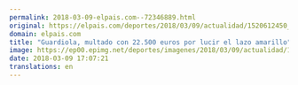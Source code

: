 ```yaml
---
permalink: 2018-03-09-elpais.com--72346889.html
original: https://elpais.com/deportes/2018/03/09/actualidad/1520612450_173138.html#?ref=rss&format=simple&link=link
domain: elpais.com
title: "Guardiola, multado con 22.500 euros por lucir el lazo amarillo"
image: https://ep00.epimg.net/deportes/imagenes/2018/03/09/actualidad/1520612450_173138_1520612751_rrss_normal.jpg
date: 2018-03-09 17:07:21
translations: en
---
```


